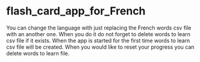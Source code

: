 # flash_card_app_for_French
You can change the language with just replacing the French words csv file with an another one. When you do it do not forget to delete words to learn csv file if it exists.
When the app is started for the first time words to learn csv file will be created. 
When you would like to reset your progress you can delete words to learn file.
